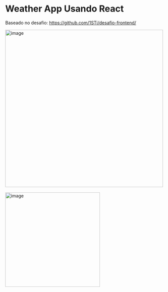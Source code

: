 # Weather App Usando React
Baseado no desafio: https://github.com/1STi/desafio-frontend/

<img src="https://i.ibb.co/Qdjtyrb/image.png" alt="image" border="0" width=500 align="center">
<br />
<br />
<img src="https://i.ibb.co/5jsP0Bz/image.png" alt="image" border="0" width="300">


